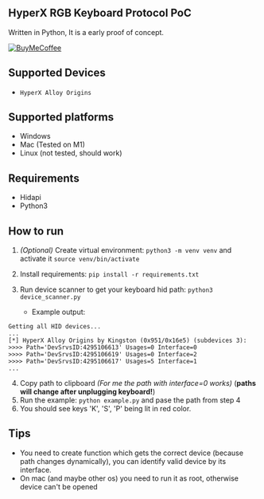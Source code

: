 ## HyperX RGB Keyboard Protocol PoC

Written in Python, It is a early proof of concept.

[![BuyMeCoffee][buymecoffeebadge]][buymecoffee]

## Supported Devices

- `HyperX Alloy Origins`

## Supported platforms

- Windows
- Mac (Tested on M1)
- Linux (not tested, should work)

## Requirements

- Hidapi
- Python3

## How to run

1. _(Optional)_ Create virtual environment: `python3 -m venv venv` and activate it `source venv/bin/activate`
2. Install requirements: `pip install -r requirements.txt`
3. Run device scanner to get your keyboard hid path: `python3 device_scanner.py`

   - Example output:

```
Getting all HID devices...
...
[*] HyperX Alloy Origins by Kingston (0x951/0x16e5) (subdevices 3):
>>>> Path='DevSrvsID:4295106613' Usages=0 Interface=0
>>>> Path='DevSrvsID:4295106619' Usages=0 Interface=2
>>>> Path='DevSrvsID:4295106617' Usages=5 Interface=1
...
```

4. Copy path to clipboard _(For me the path with interface=0 works)_ (**paths will change after unplugging keyboard!**)
5. Run the example: `python example.py` and pase the path from step 4
6. You should see keys 'K', 'S', 'P' being lit in red color.

## Tips

- You need to create function which gets the correct device (because path changes dynamically), you can identify valid device by its interface.
- On mac (and maybe other os) you need to run it as root, otherwise device can't be opened

[buymecoffee]: https://www.buymeacoffee.com/k4czp3r
[buymecoffeebadge]: https://www.buymeacoffee.com/assets/img/custom_images/yellow_img.png
